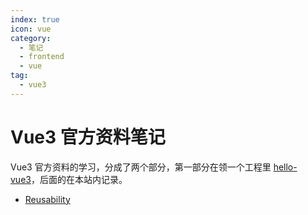 ```yaml
---
index: true
icon: vue
category:
  - 笔记
  - frontend
  - vue
tag:
  - vue3
---
```


# Vue3 官方资料笔记

Vue3 官方资料的学习，分成了两个部分，第一部分在领一个工程里 [hello-vue3](https://github.com/FuckDoctors/hello-vue3)，后面的在本站内记录。

- [Reusability](./reusability/)

